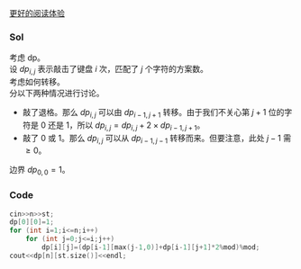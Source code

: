 [更好的阅读体验](https://www.cnblogs.com/dd-d/p/15251884.html)
### Sol  
考虑 dp。  
设 $dp_{i,j}$ 表示敲击了键盘 $i$ 次，匹配了 $j$ 个字符的方案数。  
考虑如何转移。  
分以下两种情况进行讨论。  

- 敲了退格。那么 $dp_{i,j}$ 可以由 $dp_{i-1,j+1}$ 转移。由于我们不关心第 $j+1$ 位的字符是 $0$ 还是 $1$，所以 $dp_{i,j}=dp_{i,j}+2 \times dp_{i-1,j+1}$。  
- 敲了 $0$ 或 $1$。那么 $dp_{i,j}$ 可以从 $dp_{i-1,j-1}$ 转移而来。但要注意，此处 $j-1$ 需 $\geq 0$。  

边界 $dp_{0,0}=1$。  
### Code  
``` cpp
cin>>n>>st;
dp[0][0]=1;
for (int i=1;i<=n;i++)
	for (int j=0;j<=i;j++)
		dp[i][j]=(dp[i-1][max(j-1,0)]+dp[i-1][j+1]*2%mod)%mod;
cout<<dp[n][st.size()]<<endl;
```